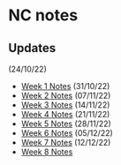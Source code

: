 # NC notes

## Updates

(24/10/22)
* [Week 1 Notes](https://hackmd.io/@Rs7-mZniS1WXLPIkTdk4Mg/SyUkJ0NVj)
(31/10/22)
* [Week 2 Notes](https://hackmd.io/@doPpmyH4Ta-4Yc8pq3u-ZA/HkaTvyiEo)
(07/11/22)
* [Week 3 Notes](https://hackmd.io/@doPpmyH4Ta-4Yc8pq3u-ZA/BknUwH-8i)
(14/11/22)
* [Week 4 Notes](https://hackmd.io/@doPpmyH4Ta-4Yc8pq3u-ZA/SyK53ltUo)
(21/11/22)
* [Week 5 Notes](https://hackmd.io/@doPpmyH4Ta-4Yc8pq3u-ZA/rJ5ikDfDj)
(28/11/22)
* [Week 6 Notes](https://hackmd.io/@doPpmyH4Ta-4Yc8pq3u-ZA/Hyu6ee6ws)
(05/12/22)
* [Week 7 Notes](https://hackmd.io/@doPpmyH4Ta-4Yc8pq3u-ZA/Hk25tFmus)
(12/12/22)
* [Week 8 Notes](https://hackmd.io/@doPpmyH4Ta-4Yc8pq3u-ZA/HyxgxaAOi)
